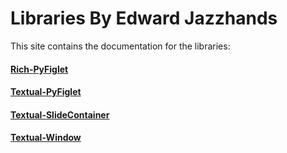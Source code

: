 # Libraries By Edward Jazzhands

This site contains the documentation for the libraries:

#### [Rich-PyFiglet](rich-pyfiglet/)

#### [Textual-PyFiglet](textual-pyfiglet/)

#### [Textual-SlideContainer](textual-slidecontainer/)

#### [Textual-Window](textual-window/)
